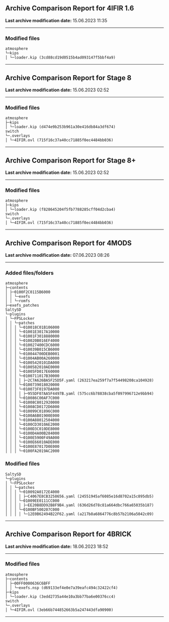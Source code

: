 <h2>Archive Comparison Report for <b>4IFIR 1.6</b></h2><b>Last archive modification date:</b> 15.06.2023 11:35<hr>

<h3>Modified files</h3>
<code>atmosphere
└─kips
│ └─loader.kip (3cd88cd19d0515b4ad093147f5bbf4a9)
</code>
<hr>

<h2>Archive Comparison Report for <b>Stage 8</b></h2><b>Last archive modification date:</b> 15.06.2023 02:52<hr>

<h3>Modified files</h3>
<code>atmosphere
├─kips
│ └─loader.kip (d474e9b253b961a30e416db84a3df674)
switch
└─.overlays
│ └─4IFIR.ovl (715f16c37a40cc71885f0ec4484bb036)
</code>
<hr>

<h2>Archive Comparison Report for <b>Stage 8+</b></h2><b>Last archive modification date:</b> 15.06.2023 02:52<hr>

<h3>Modified files</h3>
<code>atmosphere
├─kips
│ └─loader.kip (f828645204f5fb7788285cff04d2cba4)
switch
└─.overlays
│ └─4IFIR.ovl (715f16c37a40cc71885f0ec4484bb036)
</code>
<hr>

<h2>Archive Comparison Report for <b>4MODS</b></h2><b>Last archive modification date:</b> 07.06.2023 08:26<hr>

<h3>Added files/folders</h3>
<code>atmosphere
├─contents
│ ├─0100F2C0115B6000
│ │ └─exefs
│ │ └─romfs
├─exefs_patches
SaltySD
└─plugins
│ └─FPSLocker
│ │ └─patches
│ │ │ └─010018C01B106000
│ │ │ └─01001E3017A10000
│ │ │ └─01001F3018880000
│ │ │ └─010020B016EF4000
│ │ │ └─010027400CDC6000
│ │ │ └─010039B015CB6000
│ │ │ └─010044700DEB0001
│ │ │ └─01004AB00A260000
│ │ │ └─01005420101DA000
│ │ │ └─0100582010AE0000
│ │ │ └─01005FD017E60000
│ │ │ └─0100711017B30000
│ │ │ │ ├─2C7A626BA5F25D5F.yaml (263217ea259f7a7f54498208ca104928)
│ │ │ └─0100739018020000
│ │ │ └─010073F0197DA000
│ │ │ │ ├─955DF07AA5F4497B.yaml (575cc6b78838cba5f097996712e9bb94)
│ │ │ └─010086C00AF7C000
│ │ │ └─01008C8012920000
│ │ │ └─01008CD0172D6000
│ │ │ └─010099C01896C000
│ │ │ └─0100A6B01900E000
│ │ │ └─0100A88012504000
│ │ │ └─0100CD3010AE2000
│ │ │ └─0100D3C010DE8000
│ │ │ └─0100D4A00B284000
│ │ │ └─0100E5900F49A000
│ │ │ └─0100E66010ADE000
│ │ │ └─0100E87017D0E000
│ │ │ └─0100FA2019AC2000
</code>
<h3>Modified files</h3>
<code>SaltySD
└─plugins
│ └─FPSLocker
│ │ └─patches
│ │ │ └─010092A0172E4000
│ │ │ │ ├─C4067E8CB3258656.yaml (24551945af6085e16d8702a15c895db5)
│ │ │ └─01009EE0111CC000
│ │ │ │ ├─EE20B8DD92B8F9B4.yaml (636d26d78c81a664dbc766a65035b187)
│ │ │ └─0100BF500207C000
│ │ │ │ └─12E0B62494B22F62.yaml (a217b8a6864776c8b57b2106a5042c09)
</code>
<hr>

<h2>Archive Comparison Report for <b>4BRICK</b></h2><b>Last archive modification date:</b> 18.06.2023 18:52<hr>

<h3>Modified files</h3>
<code>atmosphere
├─contents
│ ├─00FF0000636C6BFF
│ │ └─exefs.nsp (d69133ef4e0e7a39eafc494c32422cf4)
├─kips
│ └─loader.kip (3edd2735a44e10a3bb77ba6e00376cc4)
switch
└─.overlays
│ └─4IFIR.ovl (3eb66b744852663b5a247443dfa90900)
</code>
<hr>

